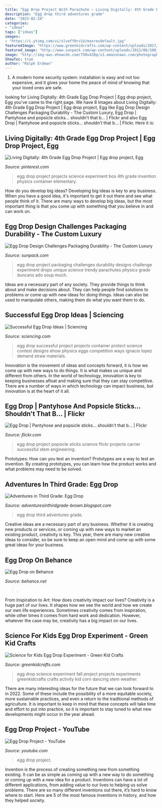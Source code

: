 ```yaml
---
title: "Egg Drop Project With Parachute ~ Living Digitally: 4th Grade Egg Drop Project"
description: "Egg drop third adventures grade"
date: "2023-02-24"
categories:
- "ideas"
tags: ["ideas"]
images:
- "https://i.ytimg.com/vi/slveff0rv1U/maxresdefault.jpg"
featuredImage: "https://www.greenkidcrafts.com/wp-content/uploads/2017/07/eggdroppin.jpg"
featured_image: "http://www.sunpack.com/wp-content/uploads/2012/06/100_77701.jpg"
image: "http://img-aws.ehowcdn.com/750x428p/s3.amazonaws.com/photography.prod.demandstudios.com/86098338-2f02-46e0-a725-6016a673ae44.jpg"
ShowToc: true
author: "Ralph Erdman"
---
```



1. A modern home security system: installation is easy and not too expensive, and it gives your home the peace of mind of knowing that your loved ones are safe. 

	

		
looking for Living Digitally: 4th Grade Egg Drop Project | Egg drop project, Egg you've came to the right page. We have 8 Images about Living Digitally: 4th Grade Egg Drop Project | Egg drop project, Egg like Egg Drop Design Challenges Packaging Durability - The Custom Luxury, Egg Drop | Pantyhose and popsicle sticks... shouldn&#039;t that b… | Flickr and also Egg Drop | Pantyhose and popsicle sticks... shouldn&#039;t that b… | Flickr. Here it is:
		
    
## Living Digitally: 4th Grade Egg Drop Project | Egg Drop Project, Egg

<img loading=lazy src="https://i.pinimg.com/originals/30/7e/9c/307e9ce4af754e3e8522671c794f31b8.jpg" onerror="this.onerror=null;this.src='https://tse2.mm.bing.net/th?id=OIP.miF0PRSYL0WYQHCCMKCUawHaGH&amp;pid=15.1';" alt="Living Digitally: 4th Grade Egg Drop Project | Egg drop project, Egg">

_Source: pinterest.com_

>egg drop project projects science experiment box 4th grade invention physics container elementary. 

	

How do you develop big ideas?
Developing big ideas is key to any business. When you have a good idea, it's important to get it out there and see what people think of it. There are many ways to develop big ideas, but the most important thing is that you come up with something that you believe in and can work on.

    
## Egg Drop Design Challenges Packaging Durability - The Custom Luxury

<img loading=lazy src="http://www.sunpack.com/wp-content/uploads/2012/06/100_77701.jpg" onerror="this.onerror=null;this.src='https://tse4.mm.bing.net/th?id=OIP.b-qXUAcnsZQ_W0A7JS05GAHaJ4&amp;pid=15.1';" alt="Egg Drop Design Challenges Packaging Durability - The Custom Luxury">

_Source: sunpack.com_

>egg drop project packaging challenges durability designs challenge experiment drops unique science trendy parachutes physics grade duncans ado soup much. 

	

Ideas are a necessary part of any society. They provide things to think about and make decisions about. They can help people find solutions to problems or come up with new ideas for doing things. Ideas can also be used to manipulate others, making them do what you want them to do.

    
## Successful Egg Drop Ideas | Sciencing

<img loading=lazy src="http://img-aws.ehowcdn.com/750x428p/s3.amazonaws.com/photography.prod.demandstudios.com/86098338-2f02-46e0-a725-6016a673ae44.jpg" onerror="this.onerror=null;this.src='https://tse3.mm.bing.net/th?id=OIP.NR47EioreIcoSxzZqTOklwHaEO&amp;pid=15.1';" alt="Successful Egg Drop Ideas | Sciencing">

_Source: sciencing.com_

>egg drop successful project projects container protect science contest designs ehow physics eggs competition ways ignacio lopez demand straw materials. 

	

Innovation is the movement of ideas and concepts forward, it is how we come up with new ways to do things. It is what makes us unique and different from others. In the world of technology, innovation is key to keeping businesses afloat and making sure that they can stay competitive. There are a number of ways in which technology can impact business, but innovation is at the heart of it all.

    
## Egg Drop | Pantyhose And Popsicle Sticks... Shouldn&#039;t That B… | Flickr

<img loading=lazy src="http://farm1.staticflickr.com/144/384888509_2f34b8d149_z.jpg?zz=1" onerror="this.onerror=null;this.src='https://tse1.mm.bing.net/th?id=OIP.dJ6DeI7azmI44kLlggHHKQHaE9&amp;pid=15.1';" alt="Egg Drop | Pantyhose and popsicle sticks... shouldn&#039;t that b… | Flickr">

_Source: flickr.com_

>egg drop project popsicle sticks science flickr projects carrier successful stem engineering. 

	

Prototypes: How can you test an invention?
Prototypes are a way to test an invention. By creating prototypes, you can learn how the product works and what problems may need to be solved.

    
## Adventures In Third Grade: Egg Drop

<img loading=lazy src="https://2.bp.blogspot.com/-XLGauxNfJXE/T35T8nkfCnI/AAAAAAAAAq4/smCrFSrR0CQ/s1600/DSC00656.JPG" onerror="this.onerror=null;this.src='https://tse3.mm.bing.net/th?id=OIP.JMWY9ECLPyLqD_qvE2DQaAHaFj&amp;pid=15.1';" alt="Adventures in Third Grade: Egg Drop">

_Source: adventuresinthirdgrade-brown.blogspot.com_

>egg drop third adventures grade. 

	

Creative ideas are a necessary part of any business. Whether it is creating new products or services, or coming up with new ways to market an existing product, creativity is key. This year, there are many new creative ideas to consider, so be sure to keep an open mind and come up with some great ideas for your business.

    
## Egg Drop On Behance

<img loading=lazy src="https://mir-s3-cdn-cf.behance.net/project_modules/1400/c1509e6479999.56027790a7a2b.jpg" onerror="this.onerror=null;this.src='https://tse2.mm.bing.net/th?id=OIP.ntKaBGvh8wcIuNhbIBBOOgHaJ4&amp;pid=15.1';" alt="Egg Drop on Behance">

_Source: behance.net_

>. 

	

From Inspiration to Art: How does creativity impact our lives?
Creativity is a huge part of our lives. It shapes how we see the world and how we create our own life experiences. Sometimes creativity comes from inspiration, while other times it comes from hard work and dedication. However, whatever the case may be, creativity has a big impact on our lives.

    
## Science For Kids Egg Drop Experiment - Green Kid Crafts

<img loading=lazy src="https://www.greenkidcrafts.com/wp-content/uploads/2017/07/eggdroppin.jpg" onerror="this.onerror=null;this.src='https://tse2.mm.bing.net/th?id=OIP.nO6-aKVZRSToX4GwNn7HbAHaLG&amp;pid=15.1';" alt="Science for Kids Egg Drop Experiment - Green Kid Crafts">

_Source: greenkidcrafts.com_

>egg drop science experiment fall project projects experiments greenkidcrafts crafts activity kid corn dancing stem weather. 

	

There are many interesting ideas for the future that we can look forward to in 2022. Some of these include the possibility of a more equitable society, more sustainable practices, and even a return to the traditional methods of agriculture. It is important to keep in mind that these concepts will take time and effort to put into practice, so it is important to stay tuned to what new developments might occur in the year ahead.

    
## Egg Drop Project - YouTube

<img loading=lazy src="https://i.ytimg.com/vi/slveff0rv1U/maxresdefault.jpg" onerror="this.onerror=null;this.src='https://tse1.mm.bing.net/th?id=OIP.i73ECPZioPjg0qAWyaphGQHaEK&amp;pid=15.1';" alt="Egg Drop Project - YouTube">

_Source: youtube.com_

>egg drop project. 

	

Invention is the process of creating something new from something existing. It can be as simple as coming up with a new way to do something or coming up with a new idea for a product. Inventions can have a lot of different applications, from adding value to our lives to helping us solve problems. There are so many different inventions out there, it’s hard to know where to start. Here are 5 of the most famous inventions in history, and how they helped society.

